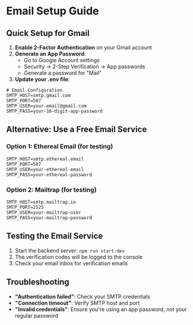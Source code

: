 # Email Setup Guide

## Quick Setup for Gmail

1. **Enable 2-Factor Authentication** on your Gmail account
2. **Generate an App Password**:
   - Go to Google Account settings
   - Security → 2-Step Verification → App passwords
   - Generate a password for "Mail"
3. **Update your .env file**:

```env
# Email Configuration
SMTP_HOST=smtp.gmail.com
SMTP_PORT=587
SMTP_USER=your-email@gmail.com
SMTP_PASS=your-16-digit-app-password
```

## Alternative: Use a Free Email Service

### Option 1: Ethereal Email (for testing)

```env
SMTP_HOST=smtp.ethereal.email
SMTP_PORT=587
SMTP_USER=your-ethereal-email
SMTP_PASS=your-ethereal-password
```

### Option 2: Mailtrap (for testing)

```env
SMTP_HOST=smtp.mailtrap.io
SMTP_PORT=2525
SMTP_USER=your-mailtrap-user
SMTP_PASS=your-mailtrap-password
```

## Testing the Email Service

1. Start the backend server: `npm run start:dev`
2. The verification codes will be logged to the console
3. Check your email inbox for verification emails

## Troubleshooting

- **"Authentication failed"**: Check your SMTP credentials
- **"Connection timeout"**: Verify SMTP host and port
- **"Invalid credentials"**: Ensure you're using an app password, not your regular password
